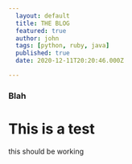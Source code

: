 ```yaml
---
  layout: default
  title: THE BLOG
  featured: true
  author: john
  tags: [python, ruby, java]
  published: true
  date: 2020-12-11T20:20:46.000Z

---
```

<h3> Blah</h3>
<h1> This is a test </h1>
<p> this should be working</p>
